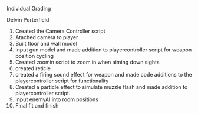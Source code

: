 Individual Grading

Delvin Porterfield
1. Created the Camera Controller script
2. Atached camera to player
3. Built floor and wall model
4. Input gun model and made addition to playercontroller script for weapon position cycling
5. Created zoomin script to zoom in when aiming down sights
6. created reticle
7. created a firing sound effect for weapon and made code additions to the playercontroller script for functionality
8. Created a particle effect to simulate muzzle flash and made addition to playercontroller script.
9. Input enemyAI into room positions
10. Final fit and finish
   
